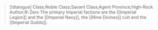 >[!dialogue] Class;Noble Class;Savant Class;Agent Province;High-Rock Author;R-Zero
>The primary Imperial factions are the [[Imperial Legion]] and the [[Imperial Navy]], the [[Nine Divines]] cult and the [[Imperial Guilds]].
